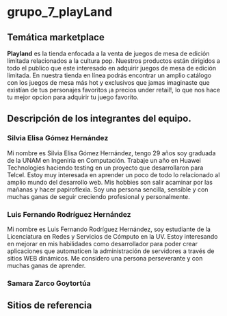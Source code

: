 # grupo_7_playLand
## Temática marketplace
**Playland** es la tienda enfocada a la venta de juegos de mesa de edición limitada relacionados a la cultura pop. Nuestros productos están dirigidos a todo el publico que este interesado en adquirir juegos de mesa de edición limitada. En nuestra tienda en línea podrás encontrar un amplio catálogo con los juegos de mesa más hot y exclusivos que jamas imaginaste que existían de tus personajes favoritos ¡a precios under retail!, lo que nos hace tu mejor opcion para adquirir tu juego favorito.
## Descripción de los integrantes del equipo.
### Silvia Elisa Gómez Hernández
Mi nombre es Silvia Elisa Gómez Hernández, tengo 29 años soy graduada de la UNAM en Ingeniría en Computación. Trabaje un año en Huawei Technologies haciendo testing en un proyecto que desarrollaron para Telcel. Estoy muy interesada en aprender un poco de todo lo relacionado al amplio mundo del desarrollo web. Mis hobbies son salir acaminar por las mañanas y hacer papiroflexia. Soy una persona sencilla, sensible y con muchas ganas de seguir creciendo profesional y personalmente.
### Luis Fernando Rodríguez Hernández
Mi nombre es Luis Fernando Rodríguez Hernández, soy estudiante de la Licenciatura en Redes y Servicios de Cómputo en la UV. Estoy interesando en mejorar en mis habilidades como desarrollador para poder crear aplicaciones que automaticen la administración de servidores a través de sitios WEB dinámicos. Me considero una persona perseverante y con muchas ganas de aprender.
### Samara Zarco Goytortúa
## Sitios de referencia
